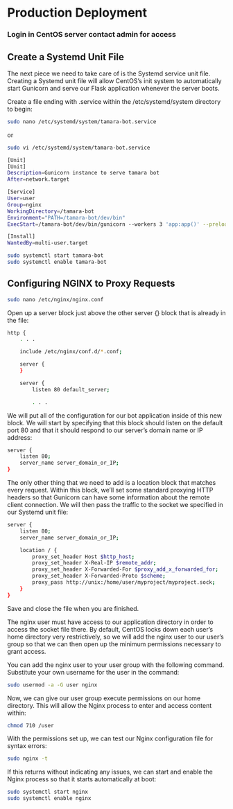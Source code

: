 # Production Deployment

### Login in CentOS server contact admin for access

## Create a Systemd Unit File

The next piece we need to take care of is the Systemd service unit file. Creating a Systemd unit file will allow CentOS’s init system to automatically start Gunicorn and serve our Flask application whenever the server boots.

Create a file ending with .service within the /etc/systemd/system directory to begin:

```bash
sudo nano /etc/systemd/system/tamara-bot.service
```

or 

```bash
sudo vi /etc/systemd/system/tamara-bot.service
```


```bash
[Unit]
[Unit]
Description=Gunicorn instance to serve tamara bot
After=network.target

[Service]
User=user
Group=nginx
WorkingDirectory=/tamara-bot
Environment="PATH=/tamara-bot/dev/bin"
ExecStart=/tamara-bot/dev/bin/gunicorn --workers 3 'app:app()' --preload

[Install]
WantedBy=multi-user.target
```

```bash
sudo systemctl start tamara-bot
sudo systemctl enable tamara-bot
```

## Configuring NGINX to Proxy Requests

```bash
sudo nano /etc/nginx/nginx.conf
```

Open up a server block just above the other server {} block that is already in the file:
```bash
http {
    . . .

    include /etc/nginx/conf.d/*.conf;

    server {
    }

    server {
        listen 80 default_server;

        . . .
```

We will put all of the configuration for our bot application inside of this new block. We will start by specifying that this block should listen on the default port 80 and that it should respond to our server’s domain name or IP address:

```bash
server {
    listen 80;
    server_name server_domain_or_IP;
}
```

The only other thing that we need to add is a location block that matches every request. Within this block, we’ll set some standard proxying HTTP headers so that Gunicorn can have some information about the remote client connection. We will then pass the traffic to the socket we specified in our Systemd unit file:

```bash
server {
    listen 80;
    server_name server_domain_or_IP;

    location / {
        proxy_set_header Host $http_host;
        proxy_set_header X-Real-IP $remote_addr;
        proxy_set_header X-Forwarded-For $proxy_add_x_forwarded_for;
        proxy_set_header X-Forwarded-Proto $scheme;
        proxy_pass http://unix:/home/user/myproject/myproject.sock;
    }
}
```

Save and close the file when you are finished.

The nginx user must have access to our application directory in order to access the socket file there. By default, CentOS locks down each user’s home directory very restrictively, so we will add the nginx user to our user’s group so that we can then open up the minimum permissions necessary to grant access.

You can add the nginx user to your user group with the following command. Substitute your own username for the user in the command:

```bash
sudo usermod -a -G user nginx
```

Now, we can give our user group execute permissions on our home directory. This will allow the Nginx process to enter and access content within:

```bash
chmod 710 /user
```

With the permissions set up, we can test our Nginx configuration file for syntax errors:

```bash
sudo nginx -t
```

If this returns without indicating any issues, we can start and enable the Nginx process so that it starts automatically at boot:

```bash
sudo systemctl start nginx
sudo systemctl enable nginx
```
